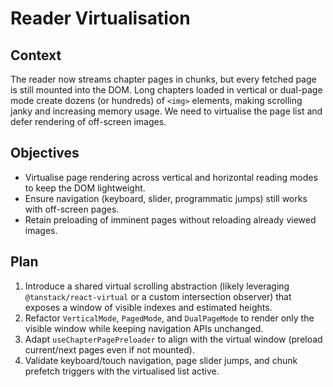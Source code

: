 # Reader Virtualisation

## Context

The reader now streams chapter pages in chunks, but every fetched page is still mounted into the DOM. Long chapters loaded in vertical or dual-page mode create dozens (or hundreds) of `<img>` elements, making scrolling janky and increasing memory usage. We need to virtualise the page list and defer rendering of off-screen images.

## Objectives

- Virtualise page rendering across vertical and horizontal reading modes to keep the DOM lightweight.
- Ensure navigation (keyboard, slider, programmatic jumps) still works with off-screen pages.
- Retain preloading of imminent pages without reloading already viewed images.

## Plan

1. Introduce a shared virtual scrolling abstraction (likely leveraging `@tanstack/react-virtual` or a custom intersection observer) that exposes a window of visible indexes and estimated heights.
2. Refactor `VerticalMode`, `PagedMode`, and `DualPageMode` to render only the visible window while keeping navigation APIs unchanged.
3. Adapt `useChapterPagePreloader` to align with the virtual window (preload current/next pages even if not mounted).
4. Validate keyboard/touch navigation, page slider jumps, and chunk prefetch triggers with the virtualised list active.
